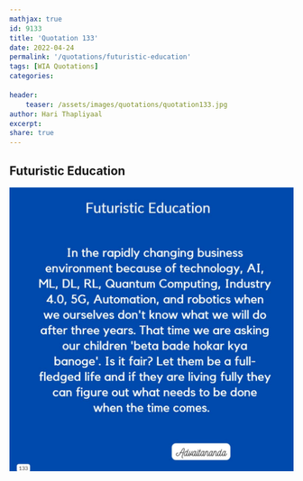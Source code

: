 ```yaml
---
mathjax: true
id: 9133
title: 'Quotation 133'
date: 2022-04-24
permalink: '/quotations/futuristic-education'
tags: [WIA Quotations] 
categories: 

header:
    teaser: /assets/images/quotations/quotation133.jpg
author: Hari Thapliyaal 
excerpt:
share: true 
---
```


## Futuristic Education

![Futuristic Education](/assets/images/quotations/quotation133.jpg)

